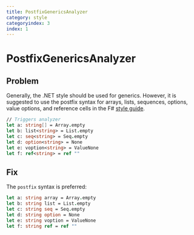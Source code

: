 ```yaml
---
title: PostfixGenericsAnalyzer
category: style
categoryindex: 3
index: 1
---
```


# PostfixGenericsAnalyzer

## Problem

Generally, the .NET style should be used for generics. However, it is suggested to use the postfix syntax for arrays, lists, sequences, options, value options, and reference cells in the F# [style guide](https://learn.microsoft.com/en-us/dotnet/fsharp/style-guide/formatting#for-types-prefer-prefix-syntax-for-generics-foot-with-some-specific-exceptions).

```fsharp
// Triggers analyzer
let a: string[] = Array.empty
let b: list<string> = List.empty
let c: seq<string> = Seq.empty
let d: option<string> = None
let e: voption<string> = ValueNone
let f: ref<string> = ref ""
```

## Fix

The `postfix` syntax is preferred: 

```fsharp
let a: string array = Array.empty
let b: string list = List.empty
let c: string seq = Seq.empty
let d: string option = None
let e: string voption = ValueNone
let f: string ref = ref ""
```